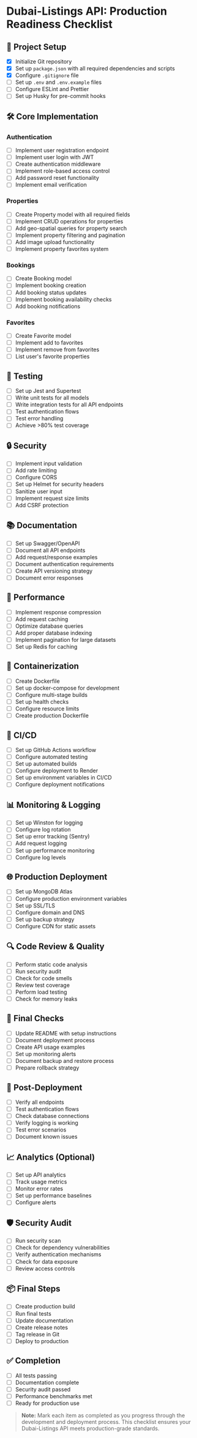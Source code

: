 # Dubai-Listings API: Production Readiness Checklist

## 📁 Project Setup
- [x] Initialize Git repository
- [x] Set up `package.json` with all required dependencies and scripts
- [x] Configure `.gitignore` file
- [ ] Set up `.env` and `.env.example` files
- [ ] Configure ESLint and Prettier
- [ ] Set up Husky for pre-commit hooks

## 🛠️ Core Implementation
### Authentication
- [ ] Implement user registration endpoint
- [ ] Implement user login with JWT
- [ ] Create authentication middleware
- [ ] Implement role-based access control
- [ ] Add password reset functionality
- [ ] Implement email verification

### Properties
- [ ] Create Property model with all required fields
- [ ] Implement CRUD operations for properties
- [ ] Add geo-spatial queries for property search
- [ ] Implement property filtering and pagination
- [ ] Add image upload functionality
- [ ] Implement property favorites system

### Bookings
- [ ] Create Booking model
- [ ] Implement booking creation
- [ ] Add booking status updates
- [ ] Implement booking availability checks
- [ ] Add booking notifications

### Favorites
- [ ] Create Favorite model
- [ ] Implement add to favorites
- [ ] Implement remove from favorites
- [ ] List user's favorite properties

## 🧪 Testing
- [ ] Set up Jest and Supertest
- [ ] Write unit tests for all models
- [ ] Write integration tests for all API endpoints
- [ ] Test authentication flows
- [ ] Test error handling
- [ ] Achieve >80% test coverage

## 🔒 Security
- [ ] Implement input validation
- [ ] Add rate limiting
- [ ] Configure CORS
- [ ] Set up Helmet for security headers
- [ ] Sanitize user input
- [ ] Implement request size limits
- [ ] Add CSRF protection

## 📚 Documentation
- [ ] Set up Swagger/OpenAPI
- [ ] Document all API endpoints
- [ ] Add request/response examples
- [ ] Document authentication requirements
- [ ] Create API versioning strategy
- [ ] Document error responses

## 🚀 Performance
- [ ] Implement response compression
- [ ] Add request caching
- [ ] Optimize database queries
- [ ] Add proper database indexing
- [ ] Implement pagination for large datasets
- [ ] Set up Redis for caching

## 🐳 Containerization
- [ ] Create Dockerfile
- [ ] Set up docker-compose for development
- [ ] Configure multi-stage builds
- [ ] Set up health checks
- [ ] Configure resource limits
- [ ] Create production Dockerfile

## 🔄 CI/CD
- [ ] Set up GitHub Actions workflow
- [ ] Configure automated testing
- [ ] Set up automated builds
- [ ] Configure deployment to Render
- [ ] Set up environment variables in CI/CD
- [ ] Configure deployment notifications

## 📊 Monitoring & Logging
- [ ] Set up Winston for logging
- [ ] Configure log rotation
- [ ] Set up error tracking (Sentry)
- [ ] Add request logging
- [ ] Set up performance monitoring
- [ ] Configure log levels

## 🌐 Production Deployment
- [ ] Set up MongoDB Atlas
- [ ] Configure production environment variables
- [ ] Set up SSL/TLS
- [ ] Configure domain and DNS
- [ ] Set up backup strategy
- [ ] Configure CDN for static assets

## 🔍 Code Review & Quality
- [ ] Perform static code analysis
- [ ] Run security audit
- [ ] Check for code smells
- [ ] Review test coverage
- [ ] Perform load testing
- [ ] Check for memory leaks

## 📝 Final Checks
- [ ] Update README with setup instructions
- [ ] Document deployment process
- [ ] Create API usage examples
- [ ] Set up monitoring alerts
- [ ] Document backup and restore process
- [ ] Prepare rollback strategy

## 🎯 Post-Deployment
- [ ] Verify all endpoints
- [ ] Test authentication flows
- [ ] Check database connections
- [ ] Verify logging is working
- [ ] Test error scenarios
- [ ] Document known issues

## 📈 Analytics (Optional)
- [ ] Set up API analytics
- [ ] Track usage metrics
- [ ] Monitor error rates
- [ ] Set up performance baselines
- [ ] Configure alerts

## 🛡️ Security Audit
- [ ] Run security scan
- [ ] Check for dependency vulnerabilities
- [ ] Verify authentication mechanisms
- [ ] Check for data exposure
- [ ] Review access controls

## 📦 Final Steps
- [ ] Create production build
- [ ] Run final tests
- [ ] Update documentation
- [ ] Create release notes
- [ ] Tag release in Git
- [ ] Deploy to production

## ✅ Completion
- [ ] All tests passing
- [ ] Documentation complete
- [ ] Security audit passed
- [ ] Performance benchmarks met
- [ ] Ready for production use

> **Note:** Mark each item as completed as you progress through the development and deployment process. This checklist ensures your Dubai-Listings API meets production-grade standards.
